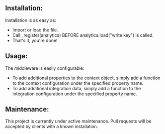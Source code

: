 
Installation:
-
Installation is as easy as:

- Import or load the file.
- Call _register(analytics) BEFORE analytics.load("write key") is called.
- That's it, you're done!

Usage:
- 
The middleware is easily configurable:

- To add additional properties to the context object, simply add a function to the context configuration under the specified property name.
- To add additional integration data, simply add a function to the integration configuration under the specified property name.

Maintenance:
-
This project is currently under active maintenance. Pull requests will be accepted by clients with a known installation.
